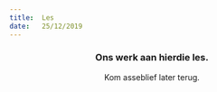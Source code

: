 ```yaml
---
title:  Les
date:   25/12/2019
---
```


### <center>Ons werk aan hierdie les.</center>
<center>Kom asseblief later terug.</center>